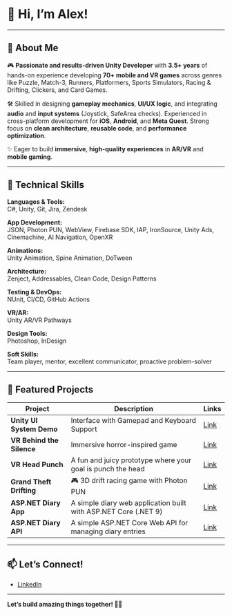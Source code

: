 # 👋 Hi, I’m Alex!

---

## 🚀 About Me

🎮 **Passionate and results-driven Unity Developer** with **3.5+ years** of hands-on experience developing **70+ mobile and VR games** across genres like Puzzle, Match-3, Runners, Platformers, Sports Simulators, Racing & Drifting, Clickers, and Card Games.

🛠️ Skilled in designing **gameplay mechanics**, **UI/UX logic**, and integrating **audio** and **input systems** (Joystick, SafeArea checks). Experienced in cross-platform development for **iOS**, **Android**, and **Meta Quest**. Strong focus on **clean architecture**, **reusable code**, and **performance optimization**.

✨ Eager to build **immersive**, **high-quality experiences** in **AR/VR** and **mobile gaming**.

---

## 🧩 Technical Skills

**Languages & Tools:**  
C#, Unity, Git, Jira, Zendesk

**App Development:**  
JSON, Photon PUN, WebView, Firebase SDK, IAP, IronSource, Unity Ads, Cinemachine, AI Navigation, OpenXR

**Animations:**  
Unity Animation, Spine Animation, DoTween

**Architecture:**  
Zenject, Addressables, Clean Code, Design Patterns

**Testing & DevOps:**  
NUnit, CI/CD, GitHub Actions

**VR/AR:**  
Unity AR/VR Pathways

**Design Tools:**  
Photoshop, InDesign

**Soft Skills:**  
Team player, mentor, excellent communicator, proactive problem-solver

---

## 🌟 Featured Projects

| Project | Description | Links |
|---------|--------------|---------------|
| **Unity UI System Demo** | Interface with Gamepad and Keyboard Support | [Link](https://github.com/RollsRoyce13/Unity-Input-UI)
| **VR Behind the Silence** | Immersive horror-inspired game | [Link](https://github.com/RollsRoyce13/VR-Behind-the-Silence) 
| **VR Head Punch** | A fun and juicy prototype where your goal is punch the head | [Link](https://github.com/RollsRoyce13/Unity-VR-Head-Punch) 
| **Grand Theft Drifting** | 🎮 3D drift racing game with Photon PUN | [Link](https://github.com/RollsRoyce13/Unity-Grand-Theft-Drifting)
| **ASP.NET Diary App** | A simple diary web application built with ASP.NET Core (.NET 9) | [Link](https://github.com/RollsRoyce13/Diary)
| **ASP.NET Diary API** | A simple ASP.NET Core Web API for managing diary entries | [Link](https://github.com/RollsRoyce13/WebDiaryAPI)

---

## 📫 Let’s Connect!

- [LinkedIn](https://www.linkedin.com/in/oleksandr-kovalevskyi/)

---

**Let’s build amazing things together! 🚀✨**
